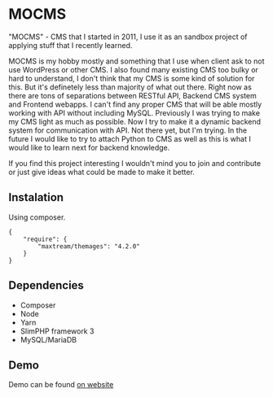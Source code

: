 # MOCMS
"MOCMS" - CMS that I started in 2011, I use it as an sandbox project of applying stuff that I recently learned.

MOCMS is my hobby mostly and something that I use when client ask to not use WordPress or other CMS. I also found many existing CMS too bulky or hard to understand, I don't think that my CMS is some kind of solution for this. But it's definetely less than majority of what out there.
Right now as there are tons of separations between RESTful API, Backend CMS system and Frontend webapps. I can't find any proper CMS that will be able mostly working with API without including MySQL. Previously I was trying to make my CMS light as much as possible.
Now I try to make it a dynamic backend system for communication with API. Not there yet, but I'm trying.
In the future I would like to try to attach Python to CMS as well as this is what I would like to learn next for backend knowledge.

If you find this project interesting I wouldn't mind you to join and contribute or just give ideas what could be made to make it better.

## Instalation
Using composer.
```
{
    "require": {
        "maxtream/themages": "4.2.0"
    }
}
```

## Dependencies
- Composer
- Node
- Yarn
- SlimPHP framework 3
- MySQL/MariaDB

## Demo
Demo can be found [on website](https://cms.maxorlovsky.com)